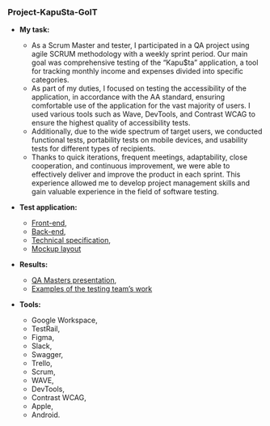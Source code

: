 ### Project-KapuSta-GoIT

- __My task:__
  * As a Scrum Master and tester, I participated in a QA project using agile SCRUM methodology with a weekly sprint period. Our main goal was comprehensive testing of the “Kapu$ta” application, a tool for tracking monthly income and expenses divided into specific categories.
  * As part of my duties, I focused on testing the accessibility of the application, in accordance with the AA standard, ensuring comfortable use of the application for the vast majority of users. I used various tools such as Wave, DevTools, and Contrast WCAG to ensure the highest quality of accessibility tests.
  * Additionally, due to the wide spectrum of target users, we conducted functional tests, portability tests on mobile devices, and usability tests for different types of recipients.
  * Thanks to quick iterations, frequent meetings, adaptability, close cooperation, and continuous improvement, we were able to effectively deliver and improve the product in each sprint. This experience allowed me to develop project management skills and gain valuable experience in the field of software testing.

- __Test application:__
  * [Front-end](https://kapusta-qa.netlify.app/),
  * [Back-end](https://kapusta-backend.goit.global/api-docs),
  * [Technical specification](https://docs.google.com/spreadsheets/d/1j3nC29-nSkKr_9mqt3N4pbL87KA_ORViyk1PanH_ViE/edit),
  * [Mockup layout]( https://www.figma.com/file/H72zaArIJmKalzaOmELqfN/Kapusta?type=design&node-id=0-1&mode=design&t=HPwYHpLgGSwbJQPi-0)

- __Results:__
  * [QA Masters presentation](https://docs.google.com/presentation/d/16sRoB_y53Ro0GUP3pArM7uboJG-8jkkW/edit?usp=sharing&ouid=104530425319142659268&rtpof=true&sd=true),
  * [Examples of the testing team’s work](https://drive.google.com/drive/folders/1kAv8WWI-e7J7mlUHiKcm9YLyZNrtxP8Y?usp=sharing)

- __Tools:__
  * Google Workspace,
  * TestRail,
  * Figma,
  * Slack,
  * Swagger,
  * Trello,
  * Scrum,
  * WAVE,
  * DevTools,
  * Contrast WCAG,
  * Apple,
  * Android.
